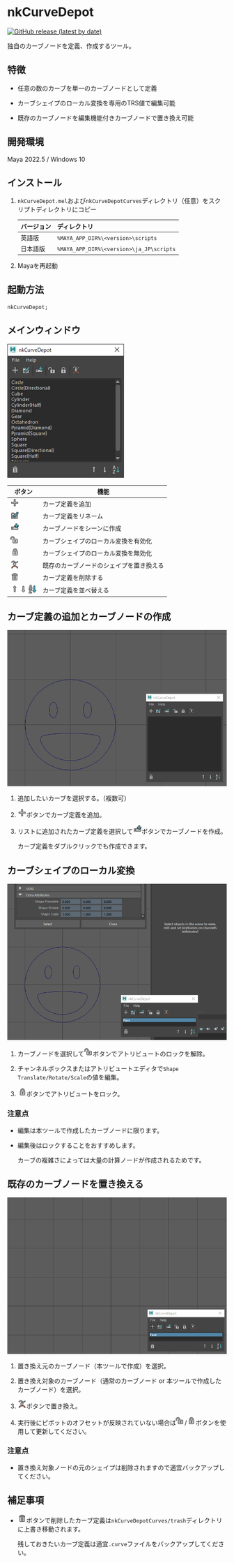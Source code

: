 # nkCurveDepot

[![GitHub release (latest by date)](https://img.shields.io/github/v/release/imaoki/nkCurveDepot)](https://github.com/imaoki/nkCurveDepot/releases/latest)

独自のカーブノードを定義、作成するツール。

## 特徴

* 任意の数のカーブを単一のカーブノードとして定義

* カーブシェイプのローカル変換を専用のTRS値で編集可能

* 既存のカーブノードを編集機能付きカーブノードで置き換え可能

## 開発環境

Maya 2022.5 / Windows 10

## インストール

01. `nkCurveDepot.mel`および`nkCurveDepotCurves`ディレクトリ（任意）をスクリプトディレクトリにコピー

    | バージョン | ディレクトリ                             |
    | ---------- | ---------------------------------------- |
    | 英語版     | `%MAYA_APP_DIR%\<version>\scripts`       |
    | 日本語版   | `%MAYA_APP_DIR%\<version>\ja_JP\scripts` |

02. Mayaを再起動

## 起動方法

```mel
nkCurveDepot;
```

## メインウィンドウ

![window-main](resource/window-main.png "window-main")

| ボタン                                                                                                                                                                                        | 機能                                     |
| --------------------------------------------------------------------------------------------------------------------------------------------------------------------------------------------- | ---------------------------------------- |
| ![Add Curve](resource/item_add.png "Add Curve")                                                                                                                                               | カーブ定義を追加                         |
| ![Rename Curve](resource/passSetRelationEditor.png "Rename Curve")                                                                                                                            | カーブ定義をリネーム                     |
| ![Create Curve](resource/createNode.png "Create Curve")                                                                                                                                       | カーブノードをシーンに作成               |
| ![Unlock Shape Transform](resource/unlockGeneric.png "Unlock Shape Transform")                                                                                                                | カーブシェイプのローカル変換を有効化     |
| ![Lock Shape Transform](resource/lockGeneric.png "Lock Shape Transform")                                                                                                                      | カーブシェイプのローカル変換を無効化     |
| ![Replace Curve](resource/bufferSnap.png "Replace Curve")                                                                                                                                     | 既存のカーブノードのシェイプを置き換える |
| ![Delete Curve](resource/item_delete.png "Delete Curve")                                                                                                                                      | カーブ定義を削除する                     |
| ![Move Curve Up](resource/item_up.png "Move Curve Up")![Move Curve Down](resource/item_down.png "Move Curve Down")![Sort by ascending order](resource/sortName.png "Sort by ascending order") | カーブ定義を並べ替える                   |

## カーブ定義の追加とカーブノードの作成

![add-curve](resource/add-curve.gif "add-curve")

01. 追加したいカーブを選択する。（複数可）

02. ![Add Curve](resource/item_add.png "Add Curve")ボタンでカーブ定義を追加。

03. リストに追加されたカーブ定義を選択して![Create Curve](resource/createNode.png "Create Curve")ボタンでカーブノードを作成。

    カーブ定義をダブルクリックでも作成できます。

## カーブシェイプのローカル変換

![shape-transform](resource/shape-transform.gif "shape-transform")

01. カーブノードを選択して![Unlock Shape Transform](resource/unlockGeneric.png "Unlock Shape Transform")ボタンでアトリビュートのロックを解除。

02. チャンネルボックスまたはアトリビュートエディタで`Shape Translate/Rotate/Scale`の値を編集。

03. ![Lock Shape Transform](resource/lockGeneric.png "Lock Shape Transform")ボタンでアトリビュートをロック。

### 注意点

* 編集は本ツールで作成したカーブノードに限ります。

* 編集後はロックすることをおすすめします。

  カーブの複雑さによっては大量の計算ノードが作成されるためです。

## 既存のカーブノードを置き換える

![replace-curve](resource/replace-curve.gif "replace-curve")

01. 置き換え元のカーブノード（本ツールで作成）を選択。

02. 置き換え対象のカーブノード（通常のカーブノード or 本ツールで作成したカーブノード）を選択。

03. ![Replace Curve](resource/bufferSnap.png "Replace Curve")ボタンで置き換え。

04. 実行後にピボットのオフセットが反映されていない場合は![Unlock Shape Transform](resource/unlockGeneric.png "Unlock Shape Transform")/![Lock Shape Transform](resource/lockGeneric.png "Lock Shape Transform")ボタンを使用して更新してください。

### 注意点

* 置き換え対象ノードの元のシェイプは削除されますので適宜バックアップしてください。

## 補足事項

* ![Delete Curve](resource/item_delete.png "Delete Curve")ボタンで削除したカーブ定義は`nkCurveDepotCurves/trash`ディレクトリに上書き移動されます。

  残しておきたいカーブ定義は適宜`.curve`ファイルをバックアップしてください。
